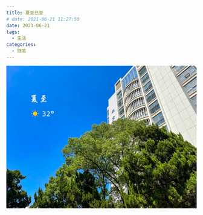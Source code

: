 ```yaml
---
title: 夏至已至
# date: 2021-06-21 11:27:50
date: 2021-06-21
tags:
  - 生活
categories:
  - 随笔
---
```


![夏至](./xiazhi.assets/1.jpg)
